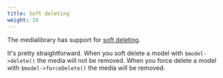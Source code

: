 ```yaml
---
title: Soft deleting
weight: 10
---
```


The medialibrary has support for [soft deleting](https://laravel.com/docs/eloquent#soft-deleting).
 
It's pretty straightforward. When you soft delete a model with `$model->delete()` the media will not be removed. When you force delete a model with `$model->forceDelete()` the media will be removed.
